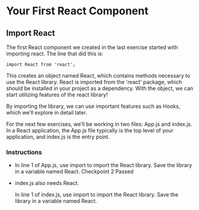 # Your First React Component
## Import React

The first React component we created in the last exercise started with importing react. The line that did this is:

    import React from 'react';

This creates an object named React, which contains methods necessary to use the React library. React is imported from the 'react' package, which should be installed in your project as a dependency. With the object, we can start utilizing features of the react library!

By importing the library, we can use important features such as Hooks, which we’ll explore in detail later.

For the next few exercises, we’ll be working in two files: App.js and index.js. In a React application, the App.js file typically is the top level of your application, and index.js is the entry point.


### Instructions


* In line 1 of App.js, use import to import the React library. Save the library in a variable named React.
Checkpoint 2 Passed


* index.js also needs React.

    In line 1 of index.js, use import to import the React library. Save the library in a variable named React.
